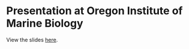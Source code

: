 # Presentation at Oregon Institute of Marine Biology

View the slides [here](https://rawgit.com/grantmcdermott/oimb/master/hydro-x.html).